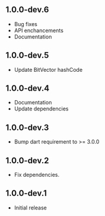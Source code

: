 ## 1.0.0-dev.6

- Bug fixes
- API enchancements
- Documentation

## 1.0.0-dev.5

- Update BitVector hashCode

## 1.0.0-dev.4

- Documentation
- Update dependencies

## 1.0.0-dev.3

- Bump dart requirement to >= 3.0.0

## 1.0.0-dev.2

- Fix dependencies.

## 1.0.0-dev.1

- Initial release
